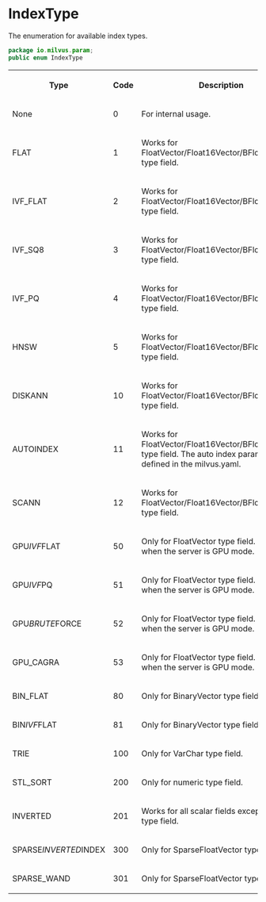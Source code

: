 # IndexType

The enumeration for available index types.

```java
package io.milvus.param;
public enum IndexType
```

<table>
   <tr>
     <th><p><strong>Type</strong></p></th>
     <th><p><strong>Code</strong></p></th>
     <th><p><strong>Description</strong></p></th>
   </tr>
   <tr>
     <td><p>None</p></td>
     <td><p>0</p></td>
     <td><p>For internal usage.</p></td>
   </tr>
   <tr>
     <td><p>FLAT</p></td>
     <td><p>1</p></td>
     <td><p>Works for FloatVector/Float16Vector/BFloat16Vector type field.</p></td>
   </tr>
   <tr>
     <td><p>IVF_FLAT</p></td>
     <td><p>2</p></td>
     <td><p>Works for FloatVector/Float16Vector/BFloat16Vector type field.</p></td>
   </tr>
   <tr>
     <td><p>IVF_SQ8</p></td>
     <td><p>3</p></td>
     <td><p>Works for FloatVector/Float16Vector/BFloat16Vector type field.</p></td>
   </tr>
   <tr>
     <td><p>IVF_PQ</p></td>
     <td><p>4</p></td>
     <td><p>Works for FloatVector/Float16Vector/BFloat16Vector type field.</p></td>
   </tr>
   <tr>
     <td><p>HNSW</p></td>
     <td><p>5</p></td>
     <td><p>Works for FloatVector/Float16Vector/BFloat16Vector type field.</p></td>
   </tr>
   <tr>
     <td><p>DISKANN</p></td>
     <td><p>10</p></td>
     <td><p>Works for FloatVector/Float16Vector/BFloat16Vector type field.</p></td>
   </tr>
   <tr>
     <td><p>AUTOINDEX</p></td>
     <td><p>11</p></td>
     <td><p>Works for FloatVector/Float16Vector/BFloat16Vector type field. The auto index parameters are defined in the milvus.yaml.</p></td>
   </tr>
   <tr>
     <td><p>SCANN</p></td>
     <td><p>12</p></td>
     <td><p>Works for FloatVector/Float16Vector/BFloat16Vector type field.</p></td>
   </tr>
   <tr>
     <td><p>GPU<em>IVF</em>FLAT</p></td>
     <td><p>50</p></td>
     <td><p>Only for FloatVector type field. Only works when the server is GPU mode.</p></td>
   </tr>
   <tr>
     <td><p>GPU<em>IVF</em>PQ</p></td>
     <td><p>51</p></td>
     <td><p>Only for FloatVector type field. Only works when the server is GPU mode.</p></td>
   </tr>
   <tr>
     <td><p>GPU<em>BRUTE</em>FORCE</p></td>
     <td><p>52</p></td>
     <td><p>Only for FloatVector type field. Only works when the server is GPU mode.</p></td>
   </tr>
   <tr>
     <td><p>GPU_CAGRA</p></td>
     <td><p>53</p></td>
     <td><p>Only for FloatVector type field. Only works when the server is GPU mode.</p></td>
   </tr>
   <tr>
     <td><p>BIN_FLAT</p></td>
     <td><p>80</p></td>
     <td><p>Only for BinaryVector type field.</p></td>
   </tr>
   <tr>
     <td><p>BIN<em>IVF</em>FLAT</p></td>
     <td><p>81</p></td>
     <td><p>Only for BinaryVector type field.</p></td>
   </tr>
   <tr>
     <td><p>TRIE</p></td>
     <td><p>100</p></td>
     <td><p>Only for VarChar type field.</p></td>
   </tr>
   <tr>
     <td><p>STL_SORT</p></td>
     <td><p>200</p></td>
     <td><p>Only for numeric type field.</p></td>
   </tr>
   <tr>
     <td><p>INVERTED</p></td>
     <td><p>201</p></td>
     <td><p>Works for all scalar fields except JSON type field.</p></td>
   </tr>
   <tr>
     <td><p>SPARSE<em>INVERTED</em>INDEX</p></td>
     <td><p>300</p></td>
     <td><p>Only for SparseFloatVector type field.</p></td>
   </tr>
   <tr>
     <td><p>SPARSE_WAND</p></td>
     <td><p>301</p></td>
     <td><p>Only for SparseFloatVector type field.</p></td>
   </tr>
</table>
